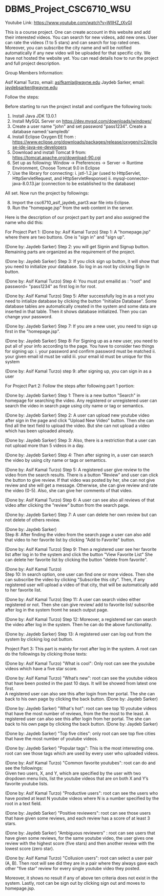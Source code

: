 # DBMS_Project_CSC6710_WSU

Youtube Link: https://www.youtube.com/watch?v=WllHZ_tXvGI

This is a course project. One can create account in this website and add their interested videos. 
You can search for new videos, add new ones. User can rate the videos (1 to 5 stars) and can search for top 
rated ones. Moreover, you can subscribe the city name and will be notified automatically if any new video will be uploaded for that specific city.
We have not hosted the website yet. You can read details how to run the project and full project description. 


Group Members Information:

Asif Kamal Turzo, email: asifkamla@wayne.edu
Jaydeb Sarker, email: jaydebsarker@wayne.edu

Follow the steps:

Before starting to run the project install and configure the following tools:
1. Install  Java JDK 13.0.1
2. Install MySQL Server on https://dev.mysql.com/downloads/windows/
3. Create a user name "john" and set password "pass1234". Create a database named:'sampledb'
4. Install Eclipse Oxygen EE from : https://www.eclipse.org/downloads/packages/release/oxygen/rc2/eclipse-ide-java-ee-developers
5. Download and install Tomcat 9 from: https://tomcat.apache.org/download-90.cgi
6. Set up as following: Window -> Preferences -> Server -> Runtime Environment, Choose Tomcat 9.0 in Eclipse
7. Use the library for connecting: 
  i. jstl-1.2.jar (used to HttpServlet, HttpServletRequest, and HttpServletResponse)
  ii. mysql-connector-java-8.0.13.jar  (connection to be established to the database)

All set. Now run the project by followings:

8. Import the csc6710_asif_jaydeb_part3.war file into Eclipse. 
9. Run the "homepage.jsp" from the web content in the server.


Here is the description of our project part by part and also assigned the name who did this: 


For Project Part 1:
(Done by: Asif Kamal Turzo)
Step 1: A "homepage.jsp" where there are two buttons. One is "sign in" and "sign up".

(Done by: Jaydeb Sarker)
Step 2: you will get Signin and Signup button. Remaining parts are organized as the requirement of the project.

(Done by: Jaydeb Sarker)
Step 3: If you click sign up button, it will show that you need to initialize your database. So log in as root by clicking Sign In button.

(Done by: Asif Kamal Turzo)
Step 4: You must put emailid as : "root" and password= "pass1234" as first log in for root. 

(Done by: Asif Kamal Turzo)
Step 5: After successfully log in as a root you need to intialize database by clicking the button "Initialize Database". 
        Some database tables are automatically created in the system and some data are inserted in that table.
        Then it shows database initialized. Then you can change your password.

(Done by: Jaydeb Sarker)
Step 7: If you are a new user, you need to sign up first in the "homepage.jsp".

(Done by: Jaydeb Sarker)
Step 8: For Signing up as a new user, you need to put all of your info according to the page. You have to consider two things for signing up:
           i.  your password and confirm password must be matched
          ii. your given email id must be valid
         iii. your email id must be unique for this system

(Done by: Asif Kamal Turzo)
step 9: after signing up, you can sign in as a user



For Project Part 2:
Follow the steps after following part 1 portion:

(Done by: Jaydeb Sarker)
Step 1: There is a new button "Search" in homepage for searching the video. Any registered or unregistered user can search the video in search page using city name or tag or semantics.

(Done by: Jaydeb Sarker)
Step 2: A user can upload new youtube video after sign in the page and click "Upload New Video" button. Then she 
        can find all the text field to upload the video. But she can not upload a video which has been uploaded already. 

(Done by: Jaydeb Sarker)
Step 3: Also, there is a restriction that a user can not upload more than 5 videos in a day.

(Done by: Jaydeb Sarker)
Step 4: Then after signing in,  a user can search the video by using city name or tags or semantics. 

(Done by: Asif Kamal Turzo)
Step 5: A registered user give review to the video from the search results. There is a button "Review" and user can click the button to give review.
        If that video was posted by her, she can not give review and she will get a message. Otherwise, she can give review and rate the video (0-5). 
        Also, she can give her comments of that video.

(Done by: Asif Kamal Turzo)
Step 6: A user can see also all reviews of that video after clicking the "review" button from the search page. 

(Done by: Jaydeb Sarker)
Step 7: A user can delete her own review but can not delete of others review. 

(Done by: Jaydeb Sarker)        
Step 8: After finding the video from the search page a user can also add that video to her favorite list by clicking "Add to Favorite" button. 

(Done by: Asif Kamal Turzo)
Step 9: Then a registered user see her favorite list after log in to the system and click the button "View Favorite List"
        She can delete her favorite list by clicking the button "delete from favorite". 

(Done by: Asif Kamal Turzo)        
Step 10: In search option, one user can find one or more videos. Then she can subscribe the video by clicking "Subscribe this city". 
        Then, if any registered user will upload a video of that city, that will be automatically add to her favorite list. 

(Done by: Asif Kamal Turzo)
Step 11: A user can search video either registered or not. Then she can give review/ add to favorite list/ subscribe after log in the system fromt he seach output page.


(Done by: Asif Kamal Turzo)
Step 12: Moreover, a registered ser can search the video after log in the system. Then he can do the above functionality.


(Done by: Jaydeb Sarker)
Step 13: A registered user can log out from the system by clicking log out button. 



Project Part 3:
This part is mainly for root after log in the system.
A root can do the followings by clicking those texts:

(Done by: Asif Kamal Turzo)
"What is cool": Only root can see the youtube videos which have a five star score.  

(Done by: Asif Kamal Turzo)
"What’s new": root can see the youtube videos that have been posted in the past 10 days. It will be showed from latest one first.  
              A registered user can also see this after login from her portal. The she can back to his own page by clicking the back button. (Done by: Jaydeb Sarker)

(Done by: Jaydeb Sarker)
"What's hot": root can see top 10 youtube videos that have the most number of reviews, from the the most to the least.
              A registered user can also see this after login from her portal. The she can back to his own page by clicking the back button. (Done by: Jaydeb Sarker)

(Done by: Jaydeb Sarker)
"Top five cities": only root can see top five cities that have the most number of youtube videos. 

(Done by: Jaydeb Sarker)
"Popular tags": This is the most interesting one. root can see those tags which are used by every user who uploaded videos. 


(Done by: Asif Kamal Turzo)
"Common favorite youtubes": root can do and see the followings:                  
                            Given two users, X, and Y, which are specified by the user with two dropdown menu lists, 
                            list the youtube videos that are on both X and Y’s favorite youtube lists. 

(Done by: Asif Kamal Turzo)
"Productive users": root can see the users who have posted at least N youtube videos where N is a number specified by the root in a text field.
 
(Done by: Jaydeb Sarker)
"Positive reviewers": root can see those users that have given some reviews, and each review has a score of at least 3 stars.

(Done by: Jaydeb Sarker)
"Ambiguous reviewers" : root can see users that have given some reviews, for the same youtube video, the user gives one review with the highest score (five stars) and then another review with the lowest score (zero star).

(Done by: Asif Kamal Turzo)
"Collusion users": root can select a user pair (A, B). Then root will see did they are in a pair where they always gave each other "five star” review for every single youtube video they posted.

Moreover, it shows no result if any of above ten criteria does not exist in the system.
Lastly, root can be sign out by clicking sign out and moves to homepage.jsp.
